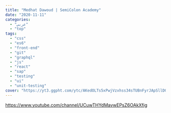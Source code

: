 ```yaml
---
title: "Medhat Dawoud | SemiColon Academy"
date: "2020-11-11"
categories:
  - "عربي"
  - "top"
tags:
  - "css"
  - "es6"
  - "front-end"
  - "git"
  - "graphql"
  - "js"
  - "react"
  - "sap"
  - "testing"
  - "ui"
  - "unit-testing"
cover: "https://yt3.ggpht.com/ytc/AKedOLTs5xPwjVzxhss34sTUBnFyrJApSllD0pa3oQaOhw=s88-c-k-c0x00ffffff-no-rj"
---
```


https://www.youtube.com/channel/UCuwTHYdMavwEPsZ6OAkXfig
